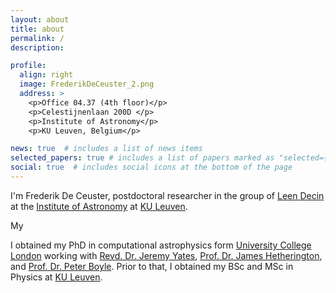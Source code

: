 ```yaml
---
layout: about
title: about
permalink: /
description:

profile:
  align: right
  image: FrederikDeCeuster_2.png
  address: >
    <p>Office 04.37 (4th floor)</p>
    <p>Celestijnenlaan 200D </p>
    <p>Institute of Astronomy</p>
    <p>KU Leuven, Belgium</p>

news: true  # includes a list of news items
selected_papers: true # includes a list of papers marked as "selected={true}"
social: true  # includes social icons at the bottom of the page
---
```


I'm Frederik De Ceuster, postdoctoral researcher in the group of [Leen Decin](https://fys.kuleuven.be/ster/staff/senior-staff/leen-decin) at the [Institute of Astronomy](https://fys.kuleuven.be/ster) at [KU Leuven](https://www.kuleuven.be/kuleuven/).

My

I obtained my PhD in computational astrophysics form [University College London](https://www.ucl.ac.uk/) working with [Revd. Dr. Jeremy Yates](https://www.ucl.ac.uk/physics-astronomy/people/dr-jeremy-yates), [Prof. Dr. James Hetherington](https://www.turing.ac.uk/people/honorary-fellows/james-hetherington), and [Prof. Dr. Peter Boyle](https://www2.ph.ed.ac.uk/~paboyle/).
Prior to that, I obtained my BSc and MSc in Physics at [KU Leuven](https://www.kuleuven.be/kuleuven/).
